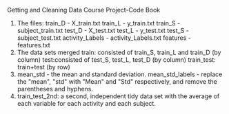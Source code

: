 Getting and Cleaning Data Course Project-Code Book
1. The files:
train_D - X_train.txt
train_L - y_train.txt
train_S - subject_train.txt
test_D - X_test.txt
test_L - y_test.txt
test_S - subject_test.txt
activity_Labels - activity_Labels.txt
features - features.txt
2. The data sets merged
train: consisted of train_S, train_L and train_D (by column)
test:consisted of test_S, test_L, test_D (by column)
train_test: train+test (by row)
3. mean_std - the mean and standard deviation.
 mean_std_labels - replace the "mean", "std" with "Mean" and "Std" respectively, and remove the parentheses and hyphens.
4. train_test_2nd: a second, independent tidy data set with the average of each variable for each activity and each subject.